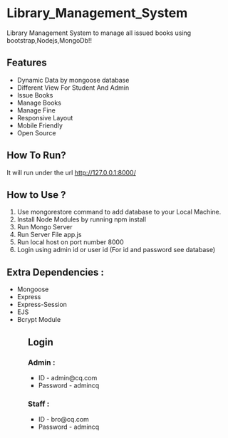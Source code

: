 # Library_Management_System
Library Management System to manage all issued books using bootstrap,Nodejs,MongoDb!!

## Features
<ul>
  <li>Dynamic Data by mongoose database</li>
  <li>Different View For Student And Admin</li> 
  <li>Issue Books</li>
  <li>Manage Books</li>
  <li>Manage Fine</li>
  <li>Responsive Layout</li>
  <li>Mobile Friendly</li>
  <li>Open Source</li>
</ul>

## How To Run?
It will run under the url http://127.0.0.1:8000/

## How to Use ?
<ol type="number">
<li> Use mongorestore command to add database to your Local Machine.</li>
<li>Install Node Modules by running npm install</li>
<li>Run Mongo Server</li>
<li>Run Server File app.js</li>
<li>Run local host on port number 8000</li>
<li>Login using admin id or user id (For id and password see database)</li>
</ol>

## Extra Dependencies :

<ul>
  <li>Mongoose</li>
  <li>Express</li>
  <li>Express-Session</li>
  <li>EJS</li>
  <li>Bcrypt Module</li>
<ul>

## Login

  ### Admin :
  <ul>
      <li> ID - admin@cq.com </li>
      <li> Password - admincq </li>
  </ul>
  
  ### Staff : 
  <ul>
    <li>ID - bro@cq.com </li>
    <li> Password - admincq </li>
  </ul>

